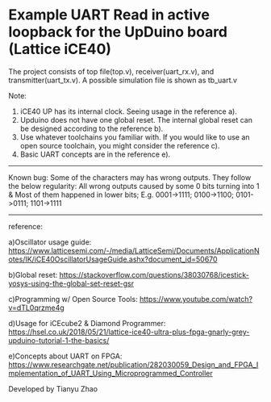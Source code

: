 # Example UART Read in active loopback for the UpDuino board (Lattice iCE40)

The project consists of top file(top.v), receiver(uart_rx.v), and transmitter(uart_tx.v).
A possible simulation file is shown as tb_uart.v 

Note:
1. iCE40 UP has its internal clock. Seeing usage in the reference a).
2. Upduino does not have one global reset. The internal global reset can be designed according to the reference b).
3. Use whatever toolchains you familiar with. If you would like to use an open source toolchain, you might consider the reference c).
4. Basic UART concepts are in the reference e). 

******************************
Known bug:
Some of the characters may has wrong outputs. They follow the below regularity:
All wrong outputs caused by some 0 bits turning into 1 & Most of them happened in lower bits;
E.g. 0001->1111; 0100->1100; 0101->0111; 1101->1111
******************************

reference:

a)Oscillator usage guide: https://www.latticesemi.com/-/media/LatticeSemi/Documents/ApplicationNotes/IK/iCE40OscillatorUsageGuide.ashx?document_id=50670

b)Global reset: https://stackoverflow.com/questions/38030768/icestick-yosys-using-the-global-set-reset-gsr

c)Programming w/ Open Source Tools: https://www.youtube.com/watch?v=dTL0qrzme4g

d)Usage for iCEcube2 & Diamond Programmer: https://hsel.co.uk/2018/05/21/lattice-ice40-ultra-plus-fpga-gnarly-grey-upduino-tutorial-1-the-basics/

e)Concepts about UART on FPGA: https://www.researchgate.net/publication/282030059_Design_and_FPGA_Implementation_of_UART_Using_Microprogrammed_Controller


Developed by Tianyu Zhao
